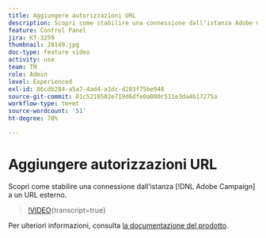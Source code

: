 ```yaml
---
title: Aggiungere autorizzazioni URL
description: Scopri come stabilire una connessione dall’istanza Adobe Campaign a un URL esterno.
feature: Control Panel
jira: KT-3259
thumbnail: 28149.jpg
doc-type: feature video
activity: use
team: TM
role: Admin
level: Experienced
exl-id: 86cdb284-a5a7-4ad4-a1dc-d203f75be948
source-git-commit: 81c5210502e719d6dfe0a000c511e3da4b17275a
workflow-type: tm+mt
source-wordcount: '51'
ht-degree: 70%

---
```


# Aggiungere autorizzazioni URL

Scopri come stabilire una connessione dall’istanza [!DNL Adobe Campaign] a un URL esterno.

>[!VIDEO](https://video.tv.adobe.com/v/28149?learn=on){transcript=true}

Per ulteriori informazioni, consulta [la documentazione del prodotto](https://experienceleague.adobe.com/docs/control-panel/using/performance-monitoring/url-permissions.html).
